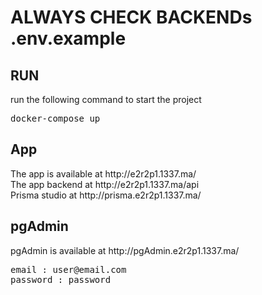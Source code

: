 <h1>ALWAYS CHECK BACKENDs .env.example</h1>
<h2>RUN</h2>
run the following command to start the project
<pre>
docker-compose up
</pre>
<h2>App</h2>
The app is available at <a>http://e2r2p1.1337.ma/</a></br>
The app backend at <a>http://e2r2p1.1337.ma/api</a></br>
Prisma studio at <a>http://prisma.e2r2p1.1337.ma/</a></br>
<h2>pgAdmin</h2>
pgAdmin is available at <a>http://pgAdmin.e2r2p1.1337.ma/</a>
<pre>
email : user@email.com
password : password
</pre>
